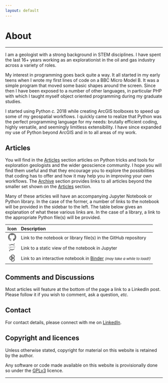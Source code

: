 ```yaml
---
layout: default
---
```


# About

---

I am a geologist with a strong background in STEM disciplines. I have spent the last 16+ years working as an explorationist in the oil and gas industry across a variety of roles.

My interest in programming goes back quite a way. It all started in my early teens when I wrote my first lines of code on a BBC Micro Model B. It was a simple program that moved some basic shapes around the screen. Since then I have been exposed to a number of other languages, in particular PHP with which I taught myself object oriented programming during my graduate studies.

I started using Python _c._ 2018 while creating ArcGIS toolboxes to speed up some of my geospatial workflows. I quickly came to realize that Python was the perfect programming language for my needs: brutally efficient coding, highly versatile, and seemingly limitless extensibility. I have since expanded my use of Python beyond ArcGIS and in to all areas of my work.

<!-- Python may not be right for you, but for me it's the perfect symbiosis of form and function. Get it right and it's hard to know what's more rewarding, the beauty of the code you have written or the functionality you have created. -->

## Articles

You will find in the [Articles](./posts) section articles on Python tricks and tools for exploration geologists and the wider geoscience community. I hope you will find them useful and that they encourage you to explore the possibilities that coding has to offer and how it may help you in improving your own workflows. The [Archive](./archive) section provides links to all articles beyond the smaller set shown on the [Articles](./posts) section.

Many of these articles will have an accompanying Jupyter Notebook or Python library. In the case of the former, a number of links to the notebook will be provided in the sidebar to the left. The table below gives an explanation of what these various links are. In the case of a library, a link to the appropriate Python file(s) will be provided.

|Icon|Description|
|:--:|:---|
|<img src="./assets/logos/github_bw.png" alt="GitHub" height="25" />|Link to the notebook or library file(s) in the GitHub repository|
|<img src="./assets/logos/jupyter_bw.png" alt="Jupyter" height="25" />|Link to a static view of the notebook in Jupyter|
|<img src="./assets/logos/binder_bw.png" alt="Binder" height="25" />|Link to an interactive notebook in [Binder](https://mybinder.org) <small>_(may take a while to load!)_</small>|

## Comments and Discussions

Most articles will feature at the bottom of the page a link to a LinkedIn post. Please follow it if you wish to comment, ask a question, _etc._

## Contact

For contact details, please connect with me on [LinkedIn](https://www.linkedin.com/in/domenico-lodola).

## Copyright and licences

Unless otherwise stated, copyright for material on this website is retained by the author.

Any software or code made available on this website is provisionally done so under the [GPLv3](https://www.gnu.org/licenses/gpl-3.0.html) licence. <!--Attention is drawn to the *Disclaimer of Warranty*,  *Limitation of Liability*, and *Automatic Licensing of Downstream Recipients* clauses of this licence.-->

<!-- ## Logo

The logo is a stylized image of a Eurasian Skylark. Bonus points if you can figure out why I chose it. -->

---

